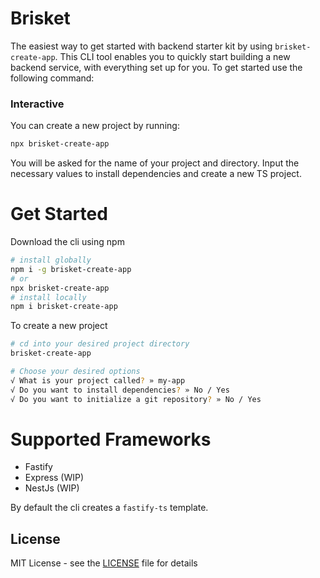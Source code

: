 # Brisket
The easiest way to get started with backend starter kit by using `brisket-create-app`. This CLI tool enables you to quickly start building a new backend service, with everything set up for you. To get started use the following command:

### Interactive
You can create a new project by running:
```bash
npx brisket-create-app
```
You will be asked for the name of your project and directory. Input the necessary values to install dependencies and create a new TS project.

# Get Started
Download the cli using npm
```bash
# install globally
npm i -g brisket-create-app
# or
npx brisket-create-app
# install locally
npm i brisket-create-app
```

To create a new project
```bash
# cd into your desired project directory
brisket-create-app 

# Choose your desired options
√ What is your project called? » my-app
√ Do you want to install dependencies? » No / Yes
√ Do you want to initialize a git repository? » No / Yes
```

# Supported Frameworks
- Fastify
- Express (WIP)
- NestJs (WIP)

By default the cli creates a `fastify-ts` template.

## License

MIT License - see the [LICENSE](https://github.com/HoaX7/brisket/license.md) file for details
